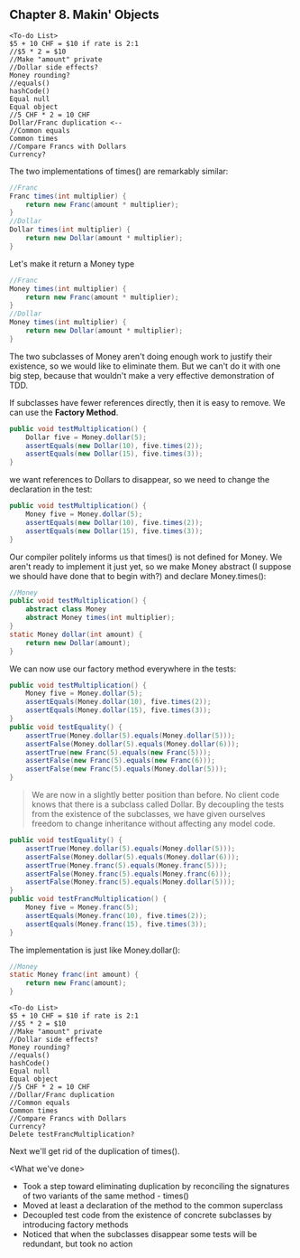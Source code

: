 ## Chapter 8. Makin' Objects


```
<To-do List>
$5 + 10 CHF = $10 if rate is 2:1 
//$5 * 2 = $10
//Make "amount" private 
//Dollar side effects? 
Money rounding? 
//equals()
hashCode()
Equal null
Equal object
//5 CHF * 2 = 10 CHF
Dollar/Franc duplication <--
//Common equals 
Common times
//Compare Francs with Dollars 
Currency?
```
The two implementations of times() are remarkably similar:


```java
//Franc
Franc times(int multiplier) {
    return new Franc(amount * multiplier); 
}
//Dollar
Dollar times(int multiplier) {
    return new Dollar(amount * multiplier); 
}
```
Let's make it return a Money type
```java
//Franc
Money times(int multiplier) {
    return new Franc(amount * multiplier); 
}
//Dollar
Money times(int multiplier) {
    return new Dollar(amount * multiplier); 
}
```
The two subclasses of Money aren't doing enough work to justify their existence, so we would like to eliminate them. But we can't do it with one big step, because that wouldn't make a very effective demonstration of TDD.

If subclasses have fewer references directly, then it is easy to remove. We can use the **Factory Method**.
```java
public void testMultiplication() {
    Dollar five = Money.dollar(5); 
    assertEquals(new Dollar(10), five.times(2)); 
    assertEquals(new Dollar(15), five.times(3));
}
```

we want references to Dollars to disappear, so we need to change the declaration in the 
test:
```java
public void testMultiplication() {
    Money five = Money.dollar(5); 
    assertEquals(new Dollar(10), five.times(2)); 
    assertEquals(new Dollar(15), five.times(3));
}
```
Our compiler politely informs us that times() is not defined for Money. We aren't ready to 
implement it just yet, so we make Money abstract (I suppose we should have done that to 
begin with?) and declare Money.times():


```java
//Money
public void testMultiplication() {
    abstract class Money
    abstract Money times(int multiplier);
}
static Money dollar(int amount) { 
    return new Dollar(amount);
}
```
We can now use our factory method everywhere in the tests:
```java
public void testMultiplication() { 
    Money five = Money.dollar(5);
    assertEquals(Money.dollar(10), five.times(2)); 
    assertEquals(Money.dollar(15), five.times(3));
}
public void testEquality() {
    assertTrue(Money.dollar(5).equals(Money.dollar(5)));
    assertFalse(Money.dollar(5).equals(Money.dollar(6)));
    assertTrue(new Franc(5).equals(new Franc(5)));
    assertFalse(new Franc(5).equals(new Franc(6)));
    assertFalse(new Franc(5).equals(Money.dollar(5))); 
}
```
>We are now in a slightly better position than before. No client code knows that there is a 
subclass called Dollar. By decoupling the tests from the existence of the subclasses, we have given ourselves freedom to change inheritance without affecting any model code.
```java
public void testEquality() {
    assertTrue(Money.dollar(5).equals(Money.dollar(5)));
    assertFalse(Money.dollar(5).equals(Money.dollar(6)));
    assertTrue(Money.franc(5).equals(Money.franc(5)));
    assertFalse(Money.franc(5).equals(Money.franc(6)));
    assertFalse(Money.franc(5).equals(Money.dollar(5))); 
}
public void testFrancMultiplication() { 
    Money five = Money.franc(5);
    assertEquals(Money.franc(10), five.times(2)); 
    assertEquals(Money.franc(15), five.times(3));
}
```
The implementation is just like Money.dollar():
```java
//Money
static Money franc(int amount) { 
    return new Franc(amount);
}
```


```
<To-do List>
$5 + 10 CHF = $10 if rate is 2:1 
//$5 * 2 = $10
//Make "amount" private 
//Dollar side effects? 
Money rounding? 
//equals()
hashCode()
Equal null
Equal object
//5 CHF * 2 = 10 CHF
//Dollar/Franc duplication
//Common equals 
Common times
//Compare Francs with Dollars 
Currency?
Delete testFrancMultiplication?
```
Next we'll get rid of the duplication of times().


<What we've done>
* Took a step toward eliminating duplication by reconciling the signatures of two variants of the same method - times()
* Moved at least a declaration of the method to the common superclass
* Decoupled test code from the existence of concrete subclasses by introducing factory methods 
* Noticed that when the subclasses disappear some tests will be redundant, but took no action
